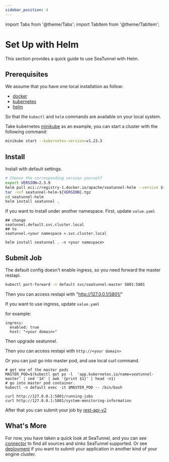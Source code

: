 ```yaml
---
sidebar_position: 4
---
```


import Tabs from '@theme/Tabs';
import TabItem from '@theme/TabItem';

# Set Up with Helm

This section provides a quick guide to use SeaTunnel with Helm.

## Prerequisites

We assume that you have one local installation as follow:

- [docker](https://docs.docker.com/)
- [kubernetes](https://kubernetes.io/)
- [helm](https://helm.sh/docs/intro/quickstart/)

So that the `kubectl` and `helm` commands are available on your local system.

Take kubernetes [minikube](https://minikube.sigs.k8s.io/docs/start/) as an example, you can start a cluster with the following command:

```bash
minikube start --kubernetes-version=v1.23.3
```

## Install

Install with default settings.
```bash
# Choose the corresponding version yourself
export VERSION=2.3.9
helm pull oci://registry-1.docker.io/apache/seatunnel-helm --version ${VERSION}
tar -xvf seatunnel-helm-${VERSION}.tgz
cd seatunnel-helm
helm install seatunnel .
```

If you want to install under another namespace.
First, update `value.yaml`
```
## change
seatunnel.default.svc.cluster.local
## to
seatunnel.<your namespace >.svc.cluster.local

helm install seatunnel . -n <your namespace>
```

## Submit Job

The default config doesn't enable ingress, so you need forward the master restapi.
```bash
kubectl port-forward -n default svc/seatunnel-master 5801:5801
```
Then you can access restapi with "http://127.0.0.1/5801/"

If you want to use ingress, update `value.yaml`

for example:
```commandline
ingress:
  enabled: true
  host: "<your domain>"
```
Then upgrade seatunnel.

Then you can access restapi with `http://<your domain>`

Or you can just go into master pod, and use local curl command.
```commandline
# get one of the master pods
MASTER_POD=$(kubectl get po -l  'app.kubernetes.io/name=seatunnel-master' | sed '1d' | awk '{print $1}' | head -n1)
# go into master pod container.
kubectl -n default exec -it $MASTER_POD -- /bin/bash

curl http://127.0.0.1:5801/running-jobs
curl http://127.0.0.1:5801/system-monitoring-information
```

After that you can submit your job by [rest-api-v2](../../seatunnel-engine/rest-api-v2.md)

## What's More

For now, you have taken a quick look at SeaTunnel, and you can see [connector](../../connector-v2) to find all sources and sinks SeaTunnel supported.
Or see [deployment](../../seatunnel-engine/deployment.md) if you want to submit your application in another kind of your engine cluster.
